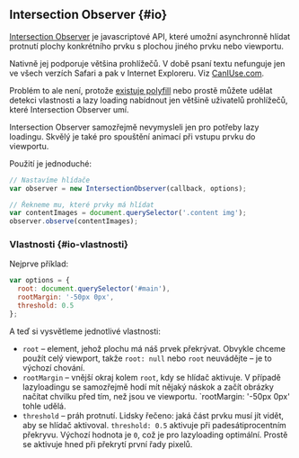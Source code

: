 ## Intersection Observer {#io}

[Intersection Observer](https://developer.mozilla.org/en-US/docs/Web/API/Intersection_Observer_API) je javascriptové API, které umožní asynchronně hlídat protnutí plochy konkrétního prvku s plochou jiného prvku nebo viewportu.

<!-- AdSnippet -->

Nativně jej podporuje většina prohlížečů. V době psaní textu nefunguje jen ve všech verzích Safari a pak v Internet Exploreru. Viz [CanIUse.com](https://caniuse.com/#feat=intersectionobserver).

Problém to ale není, protože [existuje polyfill](https://github.com/w3c/IntersectionObserver/tree/master/polyfill) nebo prostě můžete udělat detekci vlastnosti a lazy loading nabídnout jen většině uživatelů prohlížečů, které Intersection Observer umí.

Intersection Observer samozřejmě nevymysleli jen pro potřeby lazy loadingu. Skvělý je také pro spouštění animací při vstupu prvku do viewportu.

Použití je jednoduché:

```javascript
// Nastavíme hlídače
var observer = new IntersectionObserver(callback, options);

// Řekneme mu, které prvky má hlídat
var contentImages = document.querySelector('.content img');
observer.observe(contentImages);
```

### Vlastnosti {#io-vlastnosti}

Nejprve příklad:

```javascript
var options = {
  root: document.querySelector('#main'),
  rootMargin: '-50px 0px',
  threshold: 0.5
};
```

A teď si vysvětleme jednotlivé vlastnosti:

- `root` – element, jehož plochu má náš prvek překrývat. Obvykle chceme použít celý viewport, takže `root: null` nebo `root` neuvádějte – je to výchozí chování.
- `rootMargin` – vnější okraj kolem `root`, kdy se hlídač aktivuje. V případě lazyloadingu se samozřejmě hodí mít nějaký náskok a začít obrázky načítat chvilku před tím, než jsou ve viewportu. `rootMargin: '-50px 0px' tohle udělá.
- `threshold` – práh protnutí. Lidsky řečeno: jaká část prvku musí jít vidět, aby se hlídač aktivoval. `threshold: 0.5` aktivuje při padesátiprocentním překryvu. Výchozí hodnota je `0`, což je pro lazyloading optimální. Prostě se aktivuje hned při překrytí první řady pixelů.

<!-- AdSnippet -->

